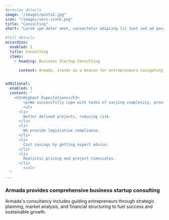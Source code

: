 ```yaml
---
#preview details
image: "/images/posts2.jpg"
icon: "/images/serv-icon5.png"
title: "Consulting"
short: "Lorem ipm dolor amet, consectetur adipiing lit Sunt sed ad possimus ils magnam maores."

#full details
accordion:
  enabled: 1
  title: Consulting
  items:
    - heading: Business Startup Consulting

      content: Armada, stands as a beacon for entrepreneurs navigating the complex seas of business initiation. Armed with a dedicated team of seasoned professionals possessing a wealth of experience across various industries, Armada provides comprehensive consulting services tailored to fuel the success of startups. From inception to growth, Armada is committed to steering its clients through the challenges of strategic planning, market analysis, and financial structuring. The company's holistic approach extends to fostering innovation, facilitating strategic partnerships, and optimizing operational efficiency. With a relentless commitment to client success, Armada emerges as a strategic partner, guiding startups towards conquering uncharted business territories with confidence and resilience. As the trusted navigator of entrepreneurial journeys, Armada ensures that startups not only set sail but also sail with purpose, direction, and a solid foundation for sustainable growth.


additional:
  enabled: 1
  content: "
    <h3>Highest Expectations</h3>
		<p>We successfully cope with tasks of varying complexity, provide longterm guarantees and regularly master new technologies. Our portfolio includes <span style='text-decoration: underline;'>dozens of successfully</span> completed projects of houses of different stores, with high–quality finishes and good repairs.</p>
		<ul>
      <li>
        Better defined projects, reducing risk.
      </li>
      <li>
        We provide legislative compliance.
      </li>
      <li>
        Cost savings by getting expert advice.
      </li>
      <li>
        Realistic pricing and project timescales.
      </li>
		</ul>
  "
---
```


### Armada provides comprehensive business startup consulting

Armada's consultancy includes guiding entrepreneurs through strategic planning, market analysis, and financial structuring to fuel success and sustainable growth.
 